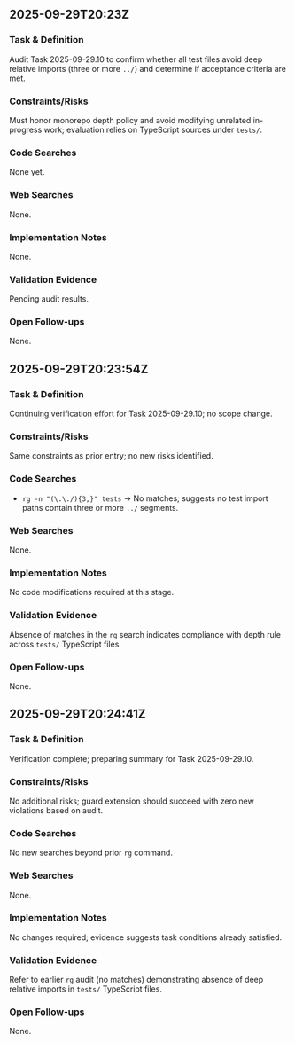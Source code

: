 ## 2025-09-29T20:23Z
### Task & Definition
Audit Task 2025-09-29.10 to confirm whether all test files avoid deep relative imports (three or more `../`) and determine if acceptance criteria are met.
### Constraints/Risks
Must honor monorepo depth policy and avoid modifying unrelated in-progress work; evaluation relies on TypeScript sources under `tests/`.
### Code Searches
None yet.
### Web Searches
None.
### Implementation Notes
None.
### Validation Evidence
Pending audit results.
### Open Follow-ups
None.
## 2025-09-29T20:23:54Z
### Task & Definition
Continuing verification effort for Task 2025-09-29.10; no scope change.
### Constraints/Risks
Same constraints as prior entry; no new risks identified.
### Code Searches
- `rg -n "(\.\./){3,}" tests` → No matches; suggests no test import paths contain three or more `../` segments.
### Web Searches
None.
### Implementation Notes
No code modifications required at this stage.
### Validation Evidence
Absence of matches in the `rg` search indicates compliance with depth rule across `tests/` TypeScript files.
### Open Follow-ups
None.
## 2025-09-29T20:24:41Z
### Task & Definition
Verification complete; preparing summary for Task 2025-09-29.10.
### Constraints/Risks
No additional risks; guard extension should succeed with zero new violations based on audit.
### Code Searches
No new searches beyond prior `rg` command.
### Web Searches
None.
### Implementation Notes
No changes required; evidence suggests task conditions already satisfied.
### Validation Evidence
Refer to earlier `rg` audit (no matches) demonstrating absence of deep relative imports in `tests/` TypeScript files.
### Open Follow-ups
None.
